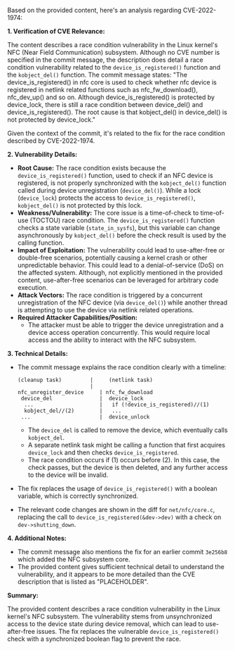 Based on the provided content, here's an analysis regarding CVE-2022-1974:

**1. Verification of CVE Relevance:**

The content describes a race condition vulnerability in the Linux kernel's NFC (Near Field Communication) subsystem. Although no CVE number is specified in the commit message, the description does detail a race condition vulnerability related to the `device_is_registered()` function and the `kobject_del()` function.
The commit message states:
"The device_is_registered() in nfc core is used to check whether nfc device is registered in netlink related functions such as nfc_fw_download(), nfc_dev_up() and so on. Although device_is_registered() is protected by device_lock, there is still a race condition between device_del() and device_is_registered(). The root cause is that kobject_del() in device_del() is not protected by device_lock."

Given the context of the commit, it's related to the fix for the race condition described by CVE-2022-1974.

**2. Vulnerability Details:**

*   **Root Cause:** The race condition exists because the `device_is_registered()` function, used to check if an NFC device is registered, is not properly synchronized with the `kobject_del()` function called during device unregistration (`device_del()`). While a lock (`device_lock`) protects the access to `device_is_registered()`, `kobject_del()` is not protected by this lock.
*   **Weakness/Vulnerability:** The core issue is a time-of-check to time-of-use (TOCTOU) race condition. The `device_is_registered()` function checks a state variable (`state_in_sysfs`), but this variable can change asynchronously by `kobject_del()` before the check result is used by the calling function.
*   **Impact of Exploitation:** The vulnerability could lead to use-after-free or double-free scenarios, potentially causing a kernel crash or other unpredictable behavior. This could lead to a denial-of-service (DoS) on the affected system.  Although, not explicitly mentioned in the provided content, use-after-free scenarios can be leveraged for arbitrary code execution.
*   **Attack Vectors:** The race condition is triggered by a concurrent unregistration of the NFC device (via `device_del()`) while another thread is attempting to use the device via netlink related operations.
*   **Required Attacker Capabilities/Position:**
    *   The attacker must be able to trigger the device unregistration and a device access operation concurrently. This would require local access and the ability to interact with the NFC subsystem.

**3. Technical Details:**

*   The commit message explains the race condition clearly with a timeline:
    ```
    (cleanup task)         |     (netlink task)
                           |
    nfc_unregister_device     | nfc_fw_download
     device_del               |  device_lock
      ...                     |   if (!device_is_registered)//(1)
      kobject_del//(2)        |   ...
     ...                      |  device_unlock
    ```
    -   The `device_del` is called to remove the device, which eventually calls `kobject_del`.
    -   A separate netlink task might be calling a function that first acquires `device_lock` and then checks `device_is_registered`.
    -   The race condition occurs if (1) occurs before (2).  In this case, the check passes, but the device is then deleted, and any further access to the device will be invalid.

*   The fix replaces the usage of `device_is_registered()` with a boolean variable, which is correctly synchronized.
*   The relevant code changes are shown in the diff for `net/nfc/core.c`, replacing the call to `device_is_registered(&dev->dev)` with a check on `dev->shutting_down`.

**4. Additional Notes:**

*   The commit message also mentions the fix for an earlier commit `3e256b8` which added the NFC subsystem core.
*   The provided content gives sufficient technical detail to understand the vulnerability, and it appears to be more detailed than the CVE description that is listed as "PLACEHOLDER".

**Summary:**

The provided content describes a race condition vulnerability in the Linux kernel's NFC subsystem. The vulnerability stems from unsynchronized access to the device state during device removal, which can lead to use-after-free issues. The fix replaces the vulnerable `device_is_registered()` check with a synchronized boolean flag to prevent the race.